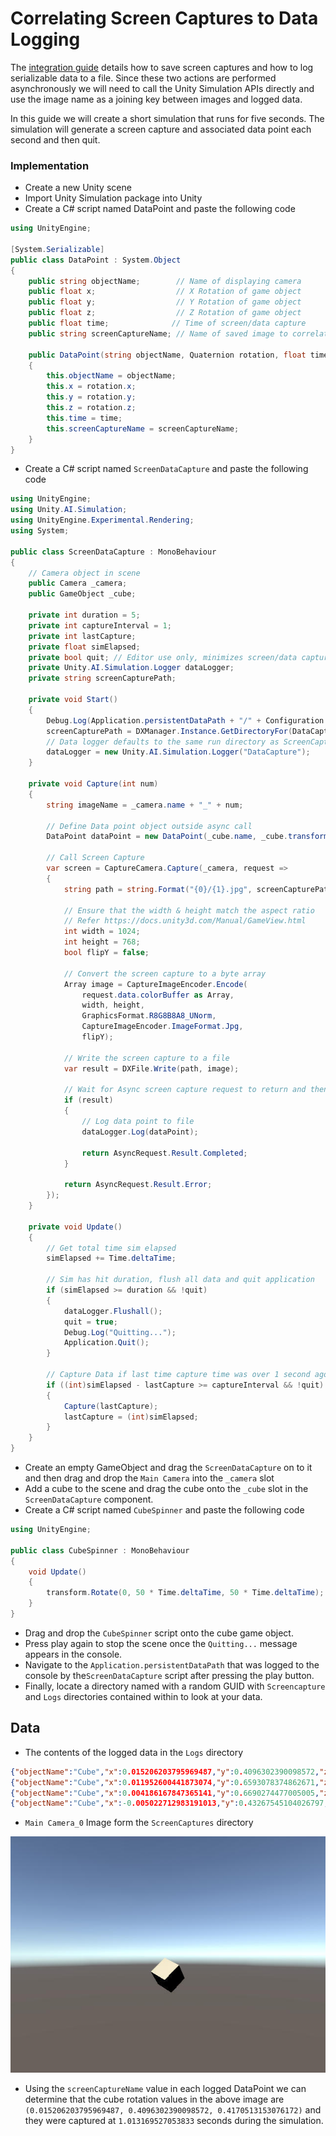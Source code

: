 # Correlating Screen Captures to Data Logging
 The [integration guide](integrate.md) details how to save screen captures and how to log serializable data to a file.
 Since these two actions are performed asynchronously we will need to call the Unity Simulation APIs directly and use the image name as a joining key between images and logged data.


In this guide we will create a short simulation that runs for five seconds. The simulation will generate a screen capture and associated data point each second and then quit.
 ### Implementation
 - Create a new Unity scene
 - Import Unity Simulation package into Unity
 - Create a C# script named DataPoint and paste the following code
```csharp
using UnityEngine;

[System.Serializable]
public class DataPoint : System.Object
{
    public string objectName;        // Name of displaying camera
    public float x;                  // X Rotation of game object
    public float y;                  // Y Rotation of game object
    public float z;                  // Z Rotation of game object
    public float time;              // Time of screen/data capture
    public string screenCaptureName; // Name of saved image to correlate data

    public DataPoint(string objectName, Quaternion rotation, float time, string screenCaptureName)
    {
        this.objectName = objectName;
        this.x = rotation.x;
        this.y = rotation.y;
        this.z = rotation.z;
        this.time = time;
        this.screenCaptureName = screenCaptureName;
    }
}
```
- Create a C# script named `ScreenDataCapture` and paste the following code

```csharp
using UnityEngine;
using Unity.AI.Simulation;
using UnityEngine.Experimental.Rendering;
using System;

public class ScreenDataCapture : MonoBehaviour
{
    // Camera object in scene
    public Camera _camera;
    public GameObject _cube;

    private int duration = 5;
    private int captureInterval = 1;
    private int lastCapture;
    private float simElapsed;
    private bool quit; // Editor use only, minimizes screen/data captures
    private Unity.AI.Simulation.Logger dataLogger;
    private string screenCapturePath;

    private void Start()
    {
        Debug.Log(Application.persistentDataPath + "/" + Configuration.Instance.GetAttemptId());
        screenCapturePath = DXManager.Instance.GetDirectoryFor(DataCapturePaths.ScreenCapture);
        // Data logger defaults to the same run directory as ScreenCapture
        dataLogger = new Unity.AI.Simulation.Logger("DataCapture");
    }

    private void Capture(int num)
    {
        string imageName = _camera.name + "_" + num;

        // Define Data point object outside async call
        DataPoint dataPoint = new DataPoint(_cube.name, _cube.transform.rotation, simElapsed, imageName);

        // Call Screen Capture
        var screen = CaptureCamera.Capture(_camera, request =>
        {
            string path = string.Format("{0}/{1}.jpg", screenCapturePath, imageName);

            // Ensure that the width & height match the aspect ratio
            // Refer https://docs.unity3d.com/Manual/GameView.html
            int width = 1024;
            int height = 768;
            bool flipY = false;

            // Convert the screen capture to a byte array
            Array image = CaptureImageEncoder.Encode(
                request.data.colorBuffer as Array,
                width, height,
                GraphicsFormat.R8G8B8A8_UNorm,
                CaptureImageEncoder.ImageFormat.Jpg,
                flipY);

            // Write the screen capture to a file
            var result = DXFile.Write(path, image);

            // Wait for Async screen capture request to return and then log data point
            if (result)
            {
                // Log data point to file
                dataLogger.Log(dataPoint);

                return AsyncRequest.Result.Completed;
            }

            return AsyncRequest.Result.Error;
        });
    }

    private void Update()
    {
        // Get total time sim elapsed
        simElapsed += Time.deltaTime;

        // Sim has hit duration, flush all data and quit application
        if (simElapsed >= duration && !quit)
        {
            dataLogger.Flushall();
            quit = true;
            Debug.Log("Quitting...");
            Application.Quit();
        }

        // Capture Data if last time capture time was over 1 second ago
        if ((int)simElapsed - lastCapture >= captureInterval && !quit)
        {
            Capture(lastCapture);
            lastCapture = (int)simElapsed;
        }
    }
}
```

- Create an empty GameObject and drag the `ScreenDataCapture` on to it and then drag and drop the `Main Camera` into the `_camera` slot
- Add a cube to the scene and drag the cube onto the `_cube` slot  in the `ScreenDataCapture`  component.
- Create a C# script named `CubeSpinner` and paste the following code

```csharp
using UnityEngine;

public class CubeSpinner : MonoBehaviour
{
    void Update()
    {
        transform.Rotate(0, 50 * Time.deltaTime, 50 * Time.deltaTime);
    }
}
```
- Drag and drop the `CubeSpinner` script onto the cube game object.
- Press play again to stop the scene once the `Quitting...` message appears in the console.
- Navigate to the `Application.persistentDataPath` that was logged to the console by the`ScreenDataCapture` script after pressing the play button.
- Finally, locate a directory named with a random GUID with `Screencapture` and `Logs` directories contained within to look at your data.

## Data
- The contents of the logged data in the `Logs` directory
```json
{"objectName":"Cube","x":0.015206203795969487,"y":0.4096302390098572,"z":0.4170513153076172,"time":1.013169527053833,"screenCaptureName":"Main Camera_0"}
{"objectName":"Cube","x":0.011952600441873074,"y":0.6593078374862671,"z":0.6751770973205566,"time":2.000636339187622,"screenCaptureName":"Main Camera_1"}
{"objectName":"Cube","x":0.004186167847365141,"y":0.6690274477005005,"z":0.6876687407493591,"time":3.0099940299987795,"screenCaptureName":"Main Camera_2"}
{"objectName":"Cube","x":-0.005022712983191013,"y":0.43267545104026797,"z":0.44719454646110537,"time":4.004084587097168,"screenCaptureName":"Main Camera_3"}
```

- `Main Camera_0` Image form the `ScreenCaptures` directory

![Main Camera_0](images/screen_data_0.jpg "Main Camera_0")

- Using the `screenCaptureName` value in each logged DataPoint we can determine that the cube rotation values in the above image are
`(0.015206203795969487, 0.4096302390098572, 0.4170513153076172)` and they were captured at `1.013169527053833` seconds during the simulation.